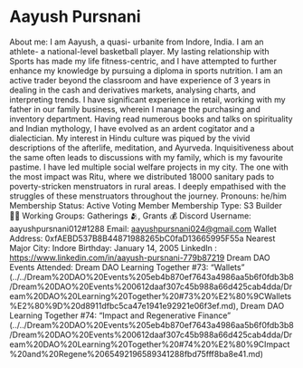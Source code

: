 # Aayush Pursnani

About me: I am Aayush, a quasi- urbanite from Indore, India. I am an athlete- a national-level basketball player. My lasting relationship with Sports has made my life fitness-centric, and I have attempted to further enhance my knowledge by pursuing a diploma in sports nutrition. I am an active trader beyond the classroom and have experience of 3 years in dealing in the cash and derivatives markets, analysing charts, and interpreting trends. I have significant experience in retail, working with my father in our family business, wherein I manage the purchasing and inventory department. Having read numerous books and talks on spirituality and Indian mythology, I have evolved as an ardent cogitator and a dialectician. My interest in Hindu culture was piqued by the vivid descriptions of the afterlife, meditation, and Ayurveda. Inquisitiveness about the same often leads to discussions with my family, which is my favourite pastime. I have led multiple social welfare projects in my city. The one with the most impact was Ritu, where we distributed 18000 sanitary pads to poverty-stricken menstruators in rural areas. I deeply empathised with the struggles of these menstruators throughout the journey.
Pronouns: he/him
Membership Status: Active Voting Member
Membership Type: S3 Builder 🧑‍🚀
Working Groups: Gatherings 🫂, Grants 💰
Discord Username: aayushpursnani012#1288
Email: aayushpursnani024@gmail.com
Wallet Address: 0xfAEBD537B8B44871988265bC0faD13665995F55a
Nearest Major City: Indore
Birthday: January 14, 2005
LinkedIn : https://www.linkedin.com/in/aayush-pursnani-779b87219
Dream DAO Events Attended: Dream DAO Learning Together #73: “Wallets” (../../Dream%20DAO%20Events%205eb4b870ef7643a4986aa5b6f0fdb3b8/Dream%20DAO%20Events%200612daaf307c45b988a66d425cab4dda/Dream%20DAO%20Learning%20Together%20#73%20%E2%80%9CWallets%E2%80%9D%20d8911dfbc5ca47e1941e92921e06f3ef.md), Dream DAO Learning Together #74: “Impact and Regenerative Finance” (../../Dream%20DAO%20Events%205eb4b870ef7643a4986aa5b6f0fdb3b8/Dream%20DAO%20Events%200612daaf307c45b988a66d425cab4dda/Dream%20DAO%20Learning%20Together%20#74%20%E2%80%9CImpact%20and%20Regene%2065492196589341288fbd75fff8ba8e41.md)
